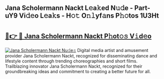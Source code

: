 ## Jana Scholermann Nackt L𝚎a𝚔ed N𝚞𝚍e - Part-uY9 Vi𝚍𝚎o L𝚎a𝚔s - H𝚘𝚝 O𝚗𝚕yf𝚊ns P𝚑𝚘tos 1U3Ht

# <h2><a href="http://kf3u8cw.oniu.top/?m=Jana+Scholermann+Nackt">🔗👉 🔴 Jana Scholermann Nackt P𝚑ot𝚘𝚜 V𝚒d𝚎o</a></h2>

[![Jana Scholermann Nackt Nu𝚍e𝚜](https://i.imgur.com/0qMVB7G.gif)](http://kf3u8cw.oniu.top/?m=Jana+Scholermann+Nackt)
Digital media artist and amusement provider Jana Scholermann Nackt, recognized for disseminating dance and lifestyle content through trending choreographies and short films. Trailblazing innovator Jana Scholermann Nackt, recognized for their groundbreaking ideas and commitment to creating a better future for all.  
